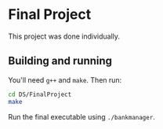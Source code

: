 # Final Project

This project was done individually.

## Building and running

You'll need `g++` and `make`. Then run:

```bash
cd DS/FinalProject
make
```

Run the final executable using `./bankmanager`.
